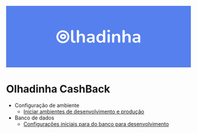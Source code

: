 
![banner](./docs/imgs/banner.png)
# Olhadinha CashBack

- Configuração de ambiente
  - [Iniciar ambientes de desenvolvimento e produção](./docs/envoriment/ExecEnvironment.md)
- Banco de dados
  - [Configurações iniciais para do banco para desenvolvimento](./docs/db/configDatabase.md)
